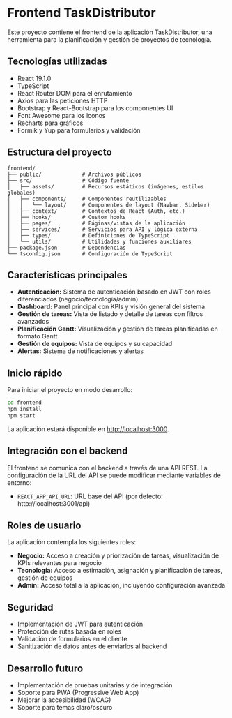 # Frontend TaskDistributor

Este proyecto contiene el frontend de la aplicación TaskDistributor, una herramienta para la planificación y gestión de proyectos de tecnología.

## Tecnologías utilizadas

- React 19.1.0
- TypeScript
- React Router DOM para el enrutamiento
- Axios para las peticiones HTTP
- Bootstrap y React-Bootstrap para los componentes UI
- Font Awesome para los iconos
- Recharts para gráficos
- Formik y Yup para formularios y validación

## Estructura del proyecto

```
frontend/
├── public/             # Archivos públicos
├── src/                # Código fuente
│   ├── assets/         # Recursos estáticos (imágenes, estilos globales)
│   ├── components/     # Componentes reutilizables
│   │   └── layout/     # Componentes de layout (Navbar, Sidebar)
│   ├── context/        # Contextos de React (Auth, etc.)
│   ├── hooks/          # Custom hooks
│   ├── pages/          # Páginas/vistas de la aplicación
│   ├── services/       # Servicios para API y lógica externa
│   ├── types/          # Definiciones de TypeScript
│   └── utils/          # Utilidades y funciones auxiliares
├── package.json        # Dependencias
└── tsconfig.json       # Configuración de TypeScript
```

## Características principales

- **Autenticación:** Sistema de autenticación basado en JWT con roles diferenciados (negocio/tecnología/admin)
- **Dashboard:** Panel principal con KPIs y visión general del sistema
- **Gestión de tareas:** Vista de listado y detalle de tareas con filtros avanzados
- **Planificación Gantt:** Visualización y gestión de tareas planificadas en formato Gantt
- **Gestión de equipos:** Vista de equipos y su capacidad
- **Alertas:** Sistema de notificaciones y alertas

## Inicio rápido

Para iniciar el proyecto en modo desarrollo:

```bash
cd frontend
npm install
npm start
```

La aplicación estará disponible en [http://localhost:3000](http://localhost:3000).

## Integración con el backend

El frontend se comunica con el backend a través de una API REST. La configuración de la URL del API se puede modificar mediante variables de entorno:

- `REACT_APP_API_URL`: URL base del API (por defecto: http://localhost:3001/api)

## Roles de usuario

La aplicación contempla los siguientes roles:

- **Negocio:** Acceso a creación y priorización de tareas, visualización de KPIs relevantes para negocio
- **Tecnología:** Acceso a estimación, asignación y planificación de tareas, gestión de equipos
- **Admin:** Acceso total a la aplicación, incluyendo configuración avanzada

## Seguridad

- Implementación de JWT para autenticación
- Protección de rutas basada en roles
- Validación de formularios en el cliente
- Sanitización de datos antes de enviarlos al backend

## Desarrollo futuro

- Implementación de pruebas unitarias y de integración
- Soporte para PWA (Progressive Web App)
- Mejorar la accesibilidad (WCAG)
- Soporte para temas claro/oscuro
